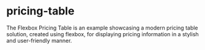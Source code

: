 # pricing-table
The Flexbox Pricing Table is an example showcasing a modern pricing table solution, created using flexbox, for displaying pricing information in a stylish and user-friendly manner.
